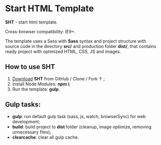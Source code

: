 # Start HTML Template

**SHT** - start html template. 

Cross-browser compatibility: IE9+.

The template uses a Sass with **Sass** syntax and project structure with source code in the directory **src/** and production folder **dist/**, that contains ready project with optimized HTML, CSS, JS and images.

## How to use SHT

1. <a href="https://github.com/Arhell/pug-sass-gulp-start-template/archive/master.zip">Download</a> **SHT** from GitHub / Clone / Fork &uarr; ;
1. Install Node Modules: **npm i**;
1. Run the template: **gulp**.

## Gulp tasks:

* **gulp**: run default gulp task (sass, js, watch, browserSync) for web development;
* **build**: build project to **dist** folder (cleanup, image optimize, removing unnecessary files);
* **clearcache**: clear all gulp cache.

